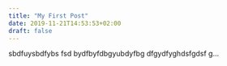```yaml
---
title: "My First Post"
date: 2019-11-21T14:53:53+02:00
draft: false
---
```


sbdfuysbdfybs fsd bydfbyfdbgyubdyfbg dfgydfyghdsfgdsf g...